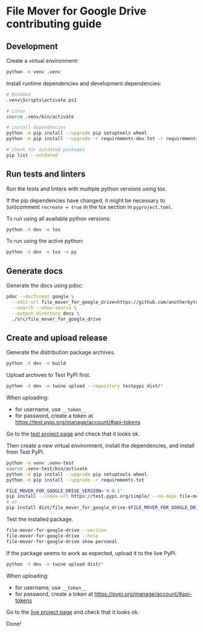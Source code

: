 # File Mover for Google Drive contributing guide

## Development

Create a virtual environment:

```bash
python -m venv .venv
```

Install runtime dependencies and development dependencies:

```bash
# Windows
.venv\Scripts\activate.ps1

# Linux
source .venv/bin/activate

# install dependencies
python -m pip install --upgrade pip setuptools wheel
python -m pip install --upgrade -r requirements-dev.txt -r requirements.txt

# check for outdated packages
pip list --outdated
```

## Run tests and linters

Run the tests and linters with multiple python versions using tox.

If the pip dependencies have changed, it might be necessary to
(un)comment `recreate = true` in the tox section in `pyproject.toml`.

To run using all available python versions:

```bash
python -X dev -m tox
```

To run using the active python:

```bash
python -X dev -m tox -e py
```

## Generate docs

Generate the docs using pdoc:

```bash
pdoc --docformat google \
  --edit-url file_mover_for_google_drive=https://github.com/anotherbyte-net/file-mover-for-google-drive/blob/main/src/file_mover_for_google_drive/ \
  --search --show-source \
  --output-directory docs \
  ./src/file_mover_for_google_drive
```

## Create and upload release

Generate the distribution package archives.

```bash
python -X dev -m build
```

Upload archives to Test PyPI first.

```bash
python -X dev -m twine upload --repository testpypi dist/*
```

When uploading:

- for username, use `__token__`
- for password, create a token at https://test.pypi.org/manage/account/#api-tokens

Go to the [test project page](https://test.pypi.org/project/file_mover_for_google_drive) and check that it looks ok.

Then create a new virtual environment, install the dependencies, and install from Test PyPI.

```bash
python -m venv .venv-test
source .venv-test/bin/activate
python -m pip install --upgrade pip setuptools wheel
python -m pip install --upgrade -r requirements.txt

FILE_MOVER_FOR_GOOGLE_DRIVE_VERSION='0.0.1'
pip install --index-url https://test.pypi.org/simple/ --no-deps file-mover-for-google-drive==$FILE_MOVER_FOR_GOOGLE_DRIVE_VERSION
# or
pip install dist/file_mover_for_google_drive-$FILE_MOVER_FOR_GOOGLE_DRIVE_VERSION-py3-none-any.whl
```

Test the installed package.

```bash
file-mover-for-google-drive --version
file-mover-for-google-drive --help
file-mover-for-google-drive show personal
```

If the package seems to work as expected, upload it to the live PyPI.

```bash
python -X dev -m twine upload dist/*
```

When uploading:

- for username, use `__token__`
- for password, create a token at https://pypi.org/manage/account/#api-tokens

Go to the [live project page](https://pypi.org/project/file-mover-for-google-drive) and check that it looks ok.

Done!
